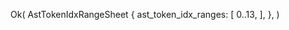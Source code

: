 Ok(
    AstTokenIdxRangeSheet {
        ast_token_idx_ranges: [
            0..13,
        ],
    },
)